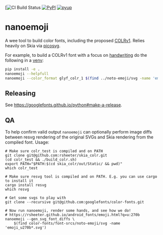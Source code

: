 [![CI Build Status](https://github.com/googlefonts/nanoemoji/workflows/Continuous%20Test%20+%20Deploy/badge.svg)
[![PyPI](https://img.shields.io/pypi/v/nanoemoji.svg)](https://pypi.org/project/nanoemoji/)
[![pyup](https://pyup.io/repos/github/googlefonts/nanoemoji/shield.svg)](https://pyup.io/repos/github/googlefonts/nanoemoji)


# nanoemoji
A wee tool to build color fonts, including the proposed [COLRv1](https://github.com/googlefonts/colr-gradients-spec/blob/main/colr-gradients-spec.md). Relies heavily on Skia via [picosvg](https://github.com/googlefonts/picosvg).

For example, to build a COLRv1 font with a focus on [handwriting](https://rsheeter.github.io/android_fonts/emoji.html?q=u:270d) do the following in a [venv](https://docs.python.org/3/library/venv.html):

```bash
pip install -e .
nanoemoji --helpfull
nanoemoji --color_format glyf_colr_1 $(find ../noto-emoji/svg -name 'emoji_u270d*.svg')
```

## Releasing

See https://googlefonts.github.io/python#make-a-release.

## QA

To help confirm valid output `nanoemoji` can optionally perform image diffs
between resvg rendering of the original SVGs and Skia rendering from the compiled font. Usage:

```
# Make sure colr_test is compiled and on PATH
git clone git@github.com:rsheeter/skia_colr.git
(cd colr_test && ./build_colr.sh)
export PATH="$PATH:$(cd skia_colr/out/Static/ && pwd)"
which colr_test

# Make sure resvg tool is compiled and on PATH. E.g. you can use cargo to install it
cargo install resvg
which resvg

# Get some svgs to play with
git clone --recursive git@github.com:googlefonts/color-fonts.git

# Now run nanoemoji, render some hands, and see how we do!
# https://rsheeter.github.io/android_fonts/emoji.html?q=u:270b
nanoemoji --gen_svg_font_diffs \
	$(find color-fonts/font-srcs/noto-emoji/svg -name 'emoji_u270b*.svg')

```
